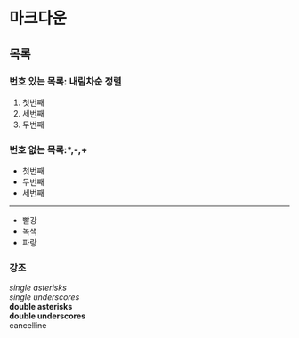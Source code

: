 # 마크다운

## 목록

### 번호 있는 목록: 내림차순 정렬

1. 첫번째
3. 세번째
2. 두번째

### 번호 없는 목록:*,-,+

- 첫번째
- 두번째
- 세번째

***

- 빨강
 - 녹색
  - 파랑

### 강조

*single asterisks*   
_single underscores_   
**double asterisks**   
__double underscores__   
~~cancelline~~   

